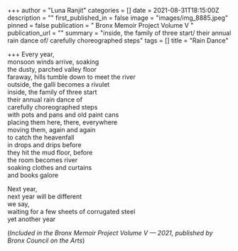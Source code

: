 +++
author = "Luna Ranjit"
categories = []
date = 2021-08-31T18:15:00Z
description = ""
first_published_in = false
image = "images/img_8885.jpeg"
pinned = false
publication = " Bronx Memoir Project Volume V "
publication_url = ""
summary = "inside, the family of three start/ their annual rain dance of/ carefully choreographed steps"
tags = []
title = "Rain Dance"

+++
Every year,  
monsoon winds arrive, soaking  
the dusty, parched valley floor  
faraway, hills tumble down to meet the river  
outside, the galli becomes a rivulet  
inside, the family of three start  
their annual rain dance of  
carefully choreographed steps  
with pots and pans and old paint cans  
placing them here, there, everywhere  
moving them, again and again  
to catch the heavenfall  
in drops and drips before  
they hit the mud floor, before  
the room becomes river  
soaking clothes and curtains  
and books galore

Next year,  
next year will be different  
we say,  
waiting for a few sheets of corrugated steel  
yet another year

(_Included in the Bronx Memoir Project Volume V — 2021, published by Bronx Council on the Arts_)